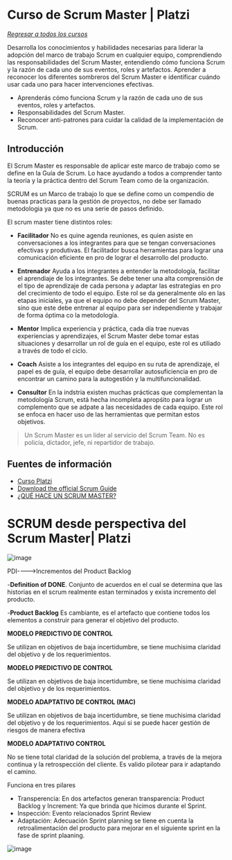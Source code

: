 # Curso de Scrum Master | Platzi

[*Regresar a todos los cursos*](/README.md)

Desarrolla los conocimientos y habilidades necesarias para liderar la adopción del marco de trabajo Scrum en cualquier equipo, comprendiendo las responsabilidades del Scrum Master, entendiendo cómo funciona Scrum y la razón de cada uno de sus eventos, roles y artefactos. Aprender a reconocer los diferentes sombreros del Scrum Master e identificar cuándo usar cada uno para hacer intervenciones efectivas.

- Aprenderás cómo funciona Scrum y la razón de cada uno de sus eventos, roles y artefactos.
- Responsabilidades del Scrum Master.
- Reconocer anti-patrones para cuidar la calidad de la implementación de Scrum.

## Introducción

El Scrum Master es responsable de aplicar este marco de trabajo como se define en la Guía de Scrum. Lo hace ayudando a todos a comprender tanto la teoría y la práctica dentro del Scrum Team como de la organización.

SCRUM es un Marco de trabajo lo que se define como un compendio de buenas practicas para la gestión de proyectos, no debe ser llamado metodologia ya que no es una serie de pasos definido.

El scrum master tiene distintos roles:

- **Facilitador**   No es quine agenda reuniones, es quien asiste en conversaciones a los integrantes para que se tengan conversaciones efectivas y produtivas. El facilitador busca herramientas para lograr una comunicación eficiente en pro de lograr el desarrollo del producto.

- **Entrenador**   Ayuda a los integrantes a entender la metodología, facilitar el aprendiaje de los integrantes. Se debe tener una alta comprensión de el tipo de aprendizaje de cada persona y adaptar las estrategias en pro del crecimiento de todo el equipo. Este rol se da generalmente olo en las etapas iniciales, ya que el equipo no debe depender del Scrum Master, sino que este debe entrenar al equipo para ser independiente y trabajar de forma óptima co la metodología.

- **Mentor**   Implica experiencia y práctica, cada día trae nuevas experiencias y aprendizajes, el Scrum Master debe tomar estas situaciones y desarrollar un rol de guía en el equipo, este rol es utiliado a través de todo el ciclo.

- **Coach**   Asiste a los integrantes del equipo en su ruta de aprendizaje, el papel es de guía, el equipo debe desarrollar autosuficiencia en pro de encontrar un camino para la autogestión y la multifuncionalidad. 

- **Consultor**   En la indstria existen muchas prácticas que complementan la metodología Scrum, está hecha incompleta apropśito para lograr un complemento que se adpate a las necesidades de cada equipo. Este rol se enfoca en hacer uso de las herramientas que permitan estos objetivos.

> Un Scrum Master es un líder al servicio del Scrum Team. No es policía, dictador, jefe, ni repartidor de trabajo.


## Fuentes de información

- [Curso Platzi](https://platzi.com/cursos/scrum-master/)
- [Download the official Scrum Guide](https://scrumguides.org/download.html)
- [¿QUÉ HACE UN SCRUM MASTER?](https://andressalcedo.com/blog/scrum-master/)

# SCRUM desde perspectiva del Scrum Master| Platzi

![image](https://user-images.githubusercontent.com/105448434/235802063-eeb9bf1f-f314-419b-977d-64741651b742.png)


PDI---->Incrementos del Product Backlog 

-**Definition of DONE**. 
Conjunto de acuerdos en el cual se determina que las historias en el scrum realmente estan terminados y exista incremento del producto.

-**Product Backlog**
Es cambiante, es el artefacto que contiene todos los elementos a construir para generar el objetivo del producto.


**MODELO PREDICTIVO DE CONTROL**

Se utilizan en objetivos de baja incertidumbre, se tiene muchisima claridad del objetivo y de los requerimientos.


**MODELO PREDICTIVO DE CONTROL**

Se utilizan en objetivos de baja incertidumbre, se tiene muchisima claridad del objetivo y de los requerimientos.

**MODELO ADAPTATIVO DE CONTROL (MAC)**

Se utilizan en objetivos de baja incertidumbre, se tiene muchisima claridad del objetivo y de los requerimientos.
Aqui si se puede hacer gestión de riesgos de manera efectiva

**MODELO ADAPTATIVO CONTROL**

No se tiene total claridad de la solución del problema, a través de la mejora continua y la retrospección del cliente. Es valido pilotear para ir adaptando el camino.

Funciona en tres pilares
- Transperencia: En dos artefactos generan transparencia: Product Backlog y Increment: Ya que brinda que hicimos durante el Sprint.
- Inspección: Evento relacionados Sprint Review
- Adaptación: Adecuación Sprint planning se tiene en cuenta la retroalimentación del producto para mejorar en el siguiente sprint en la fase de sprint plaaning.

![image](https://user-images.githubusercontent.com/105448434/235809107-a12295fe-e752-4881-a09a-e04cd810b774.png)





